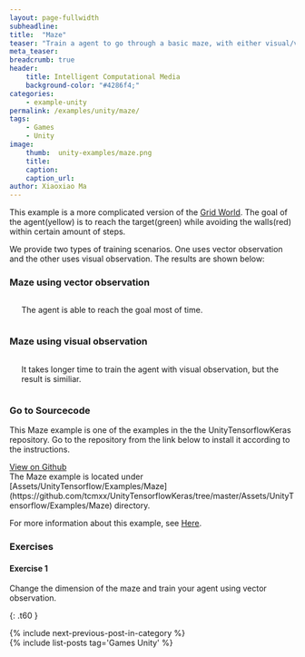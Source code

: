 ```yaml
---
layout: page-fullwidth
subheadline: 
title:  "Maze"
teaser: "Train a agent to go through a basic maze, with either visual/vector observation."
meta_teaser: 
breadcrumb: true
header:
    title: Intelligent Computational Media
    background-color: "#4286f4;"
categories:
    - example-unity
permalink: /examples/unity/maze/
tags:
    - Games
    - Unity
image:
    thumb:  unity-examples/maze.png
    title: 
    caption: 
    caption_url: 
author: Xiaoxiao Ma
---
```


This example is a more complicated version of the [Grid World](/examples/unity/gridworld/). The goal of the agent(yellow) is to reach the target(green) while avoiding the walls(red) within certain amount of steps.

We provide two types of training scenarios. One uses vector observation and the other uses visual observation. The results are shown below:

### Maze using vector observation
<div class="row text-center">
	<div class="medium-8 columns t30">
       <img src="{{ site.urlimg }}unity-examples/maze-after-training.gif" alt="">
	   <p>The agent is able to reach the goal most of time.</p>
    </div><!-- /.medium-8.columns -->
</div><!-- /.row -->

### Maze using visual observation
<div class="row text-center">
	<div class="medium-8 columns t30">
       <img src="{{ site.urlimg }}unity-examples/maze-visual-after-training.gif" alt="">
	   <p>It takes longer time to train the agent with visual observation, but the result is similiar.</p>
    </div><!-- /.medium-8.columns -->
</div><!-- /.row -->

### Go to Sourcecode
This Maze example is one of the examples in the the UnityTensorflowKeras repository. Go to the repository from the link below to install it according to the instructions. 
<div class="row">
    <div class="medium-6 columns t10">
	  <a class = "radius button small" target="_blank" href = "https://github.com/tcmxx/UnityTensorflowKeras" >View on Github</a>
    </div>
</div><!-- /.row -->
The Maze example is located under [Assets/UnityTensorflow/Examples/Maze](https://github.com/tcmxx/UnityTensorflowKeras/tree/master/Assets/UnityTensorflow/Examples/Maze) directory.

For more information about this example, see [Here](https://github.com/tcmxx/UnityTensorflowKeras/blob/master/Documents/ExamplesList.md#maze).

### Exercises
#### Exercise 1
Change the dimension of the maze and train your agent using vector observation.


{: .t60 }
<div id="bottom" class="row t30">
    <div class="small-12 columns">
       {% include next-previous-post-in-category %}
    </div><!-- /.small-12.columns -->
</div>
{% include list-posts tag='Games Unity' %}

